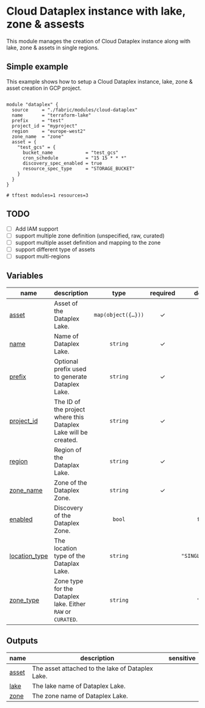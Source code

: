 # Cloud Dataplex instance with lake, zone & assests

This module manages the creation of Cloud Dataplex instance along with lake, zone & assets in single regions. 


## Simple example

This example shows how to setup a Cloud Dataplex instance, lake, zone & asset creation in GCP project.

```hcl

module "dataplex" {
  source     = "./fabric/modules/cloud-dataplex"
  name       = "terraform-lake"
  prefix     = "test"
  project_id = "myproject"
  region     = "europe-west2"
  zone_name  = "zone"
  asset = {
    "test_gcs" = {
      bucket_name            = "test_gcs"
      cron_schedule          = "15 15 * * *"
      discovery_spec_enabled = true
      resource_spec_type     = "STORAGE_BUCKET"
    }
  }
}

# tftest modules=1 resources=3
```
## TODO

- [ ] Add IAM support
- [ ] support multiple zone definition (unspecified, raw, curated)
- [ ] support multiple asset definition and mapping to the zone
- [ ] support different type of assets
- [ ] support multi-regions
<!-- BEGIN TFDOC -->

## Variables

| name | description | type | required | default |
|---|---|:---:|:---:|:---:|
| [asset](variables.tf#L17) | Asset of the Dataplex Lake. | <code title="map&#40;object&#40;&#123;&#10;  bucket_name            &#61; string&#10;  cron_schedule          &#61; optional&#40;string, &#34;15 15 &#42; &#42; &#42;&#34;&#41;&#10;  discovery_spec_enabled &#61; optional&#40;bool, true&#41;&#10;  resource_spec_type     &#61; optional&#40;string, &#34;STORAGE_BUCKET&#34;&#41;&#10;&#125;&#41;&#41;">map&#40;object&#40;&#123;&#8230;&#125;&#41;&#41;</code> | ✓ |  |
| [name](variables.tf#L39) | Name of Dataplex Lake. | <code>string</code> | ✓ |  |
| [prefix](variables.tf#L44) | Optional prefix used to generate Dataplex Lake. | <code>string</code> | ✓ |  |
| [project_id](variables.tf#L49) | The ID of the project where this Dataplex Lake will be created. | <code>string</code> | ✓ |  |
| [region](variables.tf#L54) | Region of the Dataplax Lake. | <code>string</code> | ✓ |  |
| [zone_name](variables.tf#L59) | Zone of the Dataplex Zone. | <code>string</code> | ✓ |  |
| [enabled](variables.tf#L27) | Discovery of the Dataplex Zone. | <code>bool</code> |  | <code>false</code> |
| [location_type](variables.tf#L33) | The location type of the Dataplax Lake. | <code>string</code> |  | <code>&#34;SINGLE_REGION&#34;</code> |
| [zone_type](variables.tf#L64) | Zone type for the Dataplex lake. Either `RAW` or `CURATED`. | <code>string</code> |  | <code>&#34;RAW&#34;</code> |

## Outputs

| name | description | sensitive |
|---|---|:---:|
| [asset](outputs.tf#L17) | The asset attached to the lake of Dataplex Lake. |  |
| [lake](outputs.tf#L22) | The lake name of Dataplex Lake. |  |
| [zone](outputs.tf#L27) | The zone name of Dataplex Lake. |  |

<!-- END TFDOC -->
